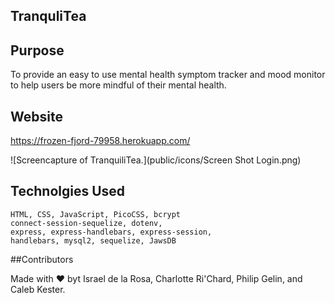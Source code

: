 ## TranquliTea

## Purpose 

To provide an easy to use mental 
health symptom tracker and mood
monitor to help users be more 
mindful of their mental health.
 
## Website

https://frozen-fjord-79958.herokuapp.com/

![Screencapture of TranquiliTea.](public/icons/Screen Shot Login.png)

## Technolgies Used

    HTML, CSS, JavaScript, PicoCSS, bcrypt
    connect-session-sequelize, dotenv,
    express, express-handlebars, express-session,
    handlebars, mysql2, sequelize, JawsDB


##Contributors

Made with ❤️ byt Israel de la Rosa, Charlotte Ri'Chard, Philip Gelin, and Caleb Kester.
